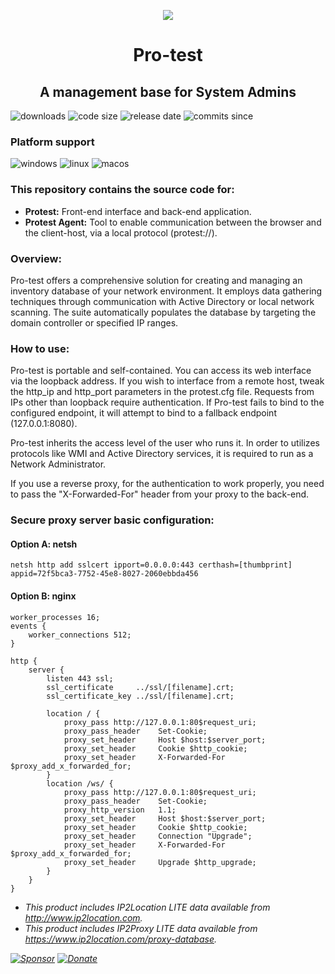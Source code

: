 <p align="center"><img src="https://raw.githubusercontent.com/openprotest/protest/master/Protest/pro-test.png" /></p>
<h1 align="center">Pro-test</h1>
<h2 align="center">A management base for System Admins</h2>

![downloads](https://img.shields.io/github/downloads/openprotest/protest/total)
![code size](https://img.shields.io/github/languages/code-size/openprotest/protest)
![release date](https://img.shields.io/github/release-date/openprotest/protest)
![commits since](https://img.shields.io/github/commits-since/openprotest/protest/latest)

### Platform support
![windows](https://img.shields.io/badge/Windows-0078D6?style=&logo=windows)
![linux](https://img.shields.io/badge/Linux-FCC624?style=&logo=linux&logoColor=black)
![macos](https://shields.io/badge/MacOS--9cf?logo=Apple&style=social)

### This repository contains the source code for:
  * **Protest:** Front-end interface and back-end application.
  * **Protest Agent:** Tool to enable communication between the browser and the client-host, via a local protocol (protest://).

### Overview:
Pro-test offers a comprehensive solution for creating and managing an inventory database of your network environment.
It employs data gathering techniques through communication with Active Directory or local network scanning.
The suite automatically populates the database by targeting the domain controller or specified IP ranges.

### How to use:
Pro-test is portable and self-contained. You can access its web interface via the loopback address.
If you wish to interface from a remote host, tweak the http_ip and http_port parameters in the protest.cfg file. Requests from IPs other than loopback require authentication.
If Pro-test fails to bind to the configured endpoint, it will attempt to bind to a fallback endpoint (127.0.0.1:8080).

Pro-test inherits the access level of the user who runs it.
In order to utilizes protocols like WMI and Active Directory services, it is required to run as a Network Administrator.

If you use a reverse proxy, for the authentication to work properly, you need to pass the "X-Forwarded-For" header from your proxy to the back-end.

### Secure proxy server basic configuration:

#### Option A: netsh
```
netsh http add sslcert ipport=0.0.0.0:443 certhash=[thumbprint] appid=72f5bca3-7752-45e8-8027-2060ebbda456
```

#### Option B: nginx
```
worker_processes 16;
events {
    worker_connections 512;
}

http {
    server {
        listen 443 ssl;
        ssl_certificate     ../ssl/[filename].crt;
        ssl_certificate_key ../ssl/[filename].crt;

        location / {
            proxy_pass http://127.0.0.1:80$request_uri;
            proxy_pass_header    Set-Cookie;
            proxy_set_header     Host $host:$server_port;
            proxy_set_header     Cookie $http_cookie;
            proxy_set_header     X-Forwarded-For $proxy_add_x_forwarded_for;
        }
        location /ws/ {
            proxy_pass http://127.0.0.1:80$request_uri;
            proxy_pass_header    Set-Cookie;
            proxy_http_version   1.1;
            proxy_set_header     Host $host:$server_port;
            proxy_set_header     Cookie $http_cookie;
            proxy_set_header     Connection "Upgrade";
            proxy_set_header     X-Forwarded-For $proxy_add_x_forwarded_for;
            proxy_set_header     Upgrade $http_upgrade;
        }
    }
}
```

* *This product includes IP2Location LITE data available from http://www.ip2location.com.*
* *This product includes IP2Proxy LITE data available from https://www.ip2location.com/proxy-database.*


*[![Sponsor](https://img.shields.io/badge/Sponsor%20on%20GitHub-374046?style=for-the-badge&logo=github)](https://github.com/sponsors/veniware)*
*[![Donate](https://img.shields.io/badge/Donate-00457C?style=for-the-badge&logo=paypal)](https://www.paypal.com/paypalme/veniware)*
